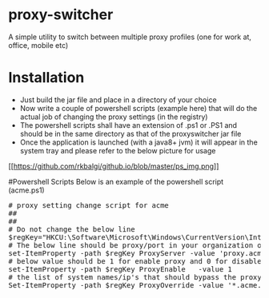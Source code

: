 # proxy-switcher
A simple utility to switch between multiple proxy profiles (one for work at, office, mobile etc)

# Installation
* Just build the jar file and place in a directory of your choice
* Now write a couple of powershell scripts (example here) that will do the actual job of changing the proxy settings (in the registry)
* The powershell scripts shall have an extension of .ps1 or .PS1 and should be in the same directory as that of the proxyswitcher jar file
* Once the application is launched (with a java8+ jvm) it will appear in the system tray and please refer to the below picture for usage

[[https://github.com/rkbalgi/github.io/blob/master/ps_img.png]]

#Powershell Scripts
Below is an example of the powershell script (acme.ps1)

<pre>
# proxy setting change script for acme
##
##
# Do not change the below line
$regKey="HKCU:\Software\Microsoft\Windows\CurrentVersion\Internet Settings"
# The below line should be proxy/port in your organization or workplace
set-ItemProperty -path $regKey ProxyServer -value 'proxy.acme.com:8080'
# below value should be 1 for enable proxy and 0 for disable
set-ItemProperty -path $regKey ProxyEnable   -value 1
# the list of system names/ip's that should bypass the proxy
Set-ItemProperty -path $regKey ProxyOverride -value '*.acme.com;*hr*;*acmeinternal*'
</pre>

